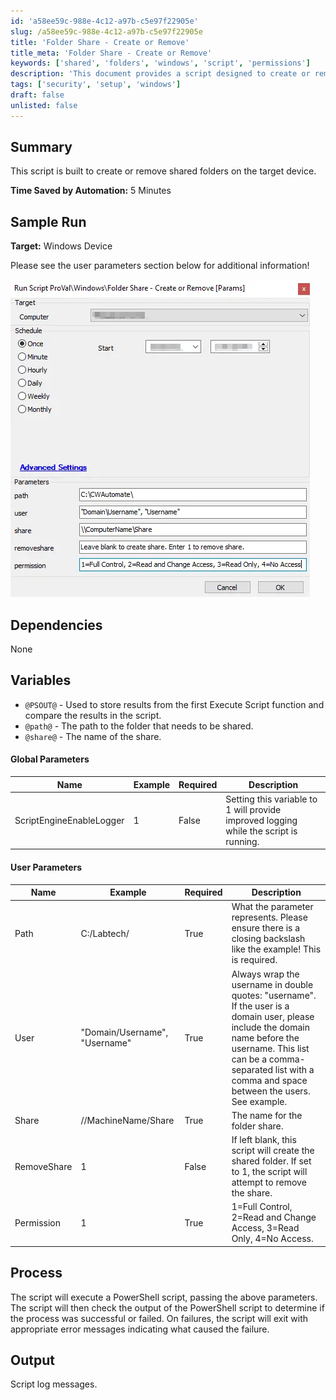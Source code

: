 ```yaml
---
id: 'a58ee59c-988e-4c12-a97b-c5e97f22905e'
slug: /a58ee59c-988e-4c12-a97b-c5e97f22905e
title: 'Folder Share - Create or Remove'
title_meta: 'Folder Share - Create or Remove'
keywords: ['shared', 'folders', 'windows', 'script', 'permissions']
description: 'This document provides a script designed to create or remove shared folders on a Windows device, detailing parameters, dependencies, and expected outputs for users.'
tags: ['security', 'setup', 'windows']
draft: false
unlisted: false
---
```


## Summary

This script is built to create or remove shared folders on the target device.

**Time Saved by Automation:** 5 Minutes

## Sample Run

**Target:** Windows Device

Please see the user parameters section below for additional information!

![Sample Run](../../../static/img/docs/a58ee59c-988e-4c12-a97b-c5e97f22905e/image_1.webp)

## Dependencies

None

## Variables

- `@PSOUT@` - Used to store results from the first Execute Script function and compare the results in the script.
- `@path@` - The path to the folder that needs to be shared.
- `@share@` - The name of the share.

#### Global Parameters

| Name                     | Example | Required | Description                                                                                     |
|--------------------------|---------|----------|-------------------------------------------------------------------------------------------------|
| ScriptEngineEnableLogger | 1       | False    | Setting this variable to 1 will provide improved logging while the script is running.          |

#### User Parameters

| Name        | Example                       | Required | Description                                                                                                                                                   |
|-------------|-------------------------------|----------|---------------------------------------------------------------------------------------------------------------------------------------------------------------|
| Path        | C:/Labtech/                   | True     | What the parameter represents. Please ensure there is a closing backslash like the example! This is required.                                               |
| User        | "Domain/Username", "Username" | True     | Always wrap the username in double quotes: "username". If the user is a domain user, please include the domain name before the username. This list can be a comma-separated list with a comma and space between the users. See example. |
| Share       | //MachineName/Share           | True     | The name for the folder share.                                                                                                                               |
| RemoveShare | 1                             | False    | If left blank, this script will create the shared folder. If set to 1, the script will attempt to remove the share.                                         |
| Permission  | 1                             | True     | 1=Full Control, 2=Read and Change Access, 3=Read Only, 4=No Access.                                                                                      |

## Process

The script will execute a PowerShell script, passing the above parameters. The script will then check the output of the PowerShell script to determine if the process was successful or failed. On failures, the script will exit with appropriate error messages indicating what caused the failure.

## Output

Script log messages.
